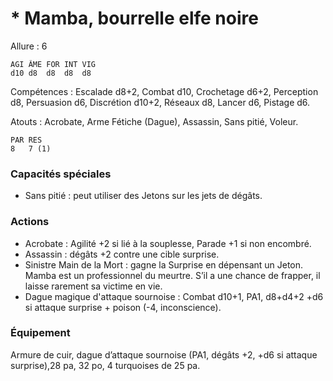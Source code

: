 # * Mamba, bourrelle elfe noire

Allure : 6

	AGI	ÂME	FOR	INT	VIG
	d10	d8	d8	d8	d8

Compétences : Escalade d8+2, Combat d10, Crochetage d6+2, Perception d8, Persuasion d6, Discrétion d10+2, Réseaux d8, Lancer d6, Pistage d6.

Atouts : Acrobate, Arme Fétiche (Dague), Assassin, Sans pitié, Voleur.

	PAR	RES
	8	7 (1)

### Capacités spéciales
- Sans pitié : peut utiliser des Jetons sur les jets de dégâts.

### Actions
- Acrobate : Agilité +2 si lié à la souplesse, Parade +1 si non encombré.
- Assassin : dégâts +2 contre une cible surprise.
- Sinistre Main de la Mort : gagne la Surprise en dépensant un Jeton. Mamba est un professionnel du meurtre. S’il a une chance de frapper, il laisse rarement sa victime en vie.
- Dague magique d'attaque sournoise : Combat d10+1, PA1, d8+d4+2 +d6 si attaque surprise + poison (-4, inconscience). 

### Équipement
Armure de cuir, dague d’attaque sournoise (PA1, dégâts +2, +d6 si attaque surprise),28 pa, 32 po, 4 turquoises de 25 pa.
